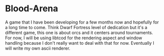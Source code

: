 # Blood-Arena
A game that I have been developing for a few months now and hopefully for a long time to come. Think Dwarf Fortress level of dedication but it's a different game, this one is about orcs and it centers around tournaments.
For now, I will be using libtcod for the rendering aspect and window handling because I don't really want to deal with that for now. Eventually I will write my own ascii renderer.
